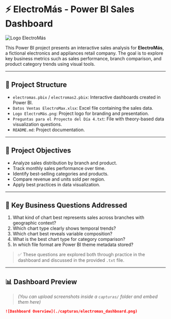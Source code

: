 # ⚡ ElectroMás - Power BI Sales Dashboard

![Logo ElectroMás](./Logo%20ElectroMás%20(1).png)

This Power BI project presents an interactive sales analysis for **ElectroMás**, a fictional electronics and appliances retail company. The goal is to explore key business metrics such as sales performance, branch comparison, and product category trends using visual tools.

---

## 📁 Project Structure

- `electromas.pbix` / `electromas2.pbix`: Interactive dashboards created in Power BI.
- `Datos Ventas ElectroMax.xlsx`: Excel file containing the sales data.
- `Logo ElectroMás.png`: Project logo for branding and presentation.
- `Preguntas para el Proyecto del Día 4.txt`: File with theory-based data visualization questions.
- `README.md`: Project documentation.

---

## 🎯 Project Objectives

- Analyze sales distribution by branch and product.
- Track monthly sales performance over time.
- Identify best-selling categories and products.
- Compare revenue and units sold per region.
- Apply best practices in data visualization.

---

## 🧠 Key Business Questions Addressed

1. What kind of chart best represents sales across branches with geographic context?
2. Which chart type clearly shows temporal trends?
3. Which chart best reveals variable composition?
4. What is the best chart type for category comparison?
5. In which file format are Power BI theme metadata stored?

> ✅ These questions are explored both through practice in the dashboard and discussed in the provided `.txt` file.

---

## 📊 Dashboard Preview

> *(You can upload screenshots inside a `capturas/` folder and embed them here)*

```markdown
![Dashboard Overview](./capturas/electromas_dashboard.png)
